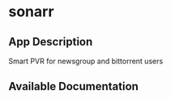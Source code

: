 # sonarr

## App Description

Smart PVR for newsgroup and bittorrent users

## Available Documentation


